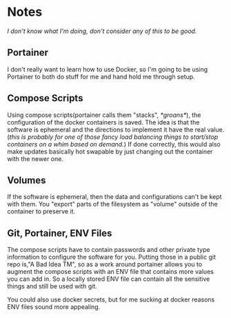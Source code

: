 
# Notes
*I don't know what I'm doing, don't consider any of this to be good.*

## Portainer
I don't really want to learn how to use Docker, so I'm going to be using 
Portainer to both do stuff for me and hand hold me through setup.

## Compose Scripts
Using compose scripts(portainer calls them "stacks", *\*groans\**), the 
configuration of the docker containers is saved. The idea is that the software 
is ephemeral and the directions to implement it have the real value. (*this is 
probably for one of those fancy load balancing things to start/stop containers
on a whim based on demand.*) If done correctly, this would also make updates
basically hot swapable by just changing out the container with the newer one.

## Volumes
If the software is ephemeral, then the data and configurations can't be kept 
with them. You "export" parts of the filesystem as "volume" outside of the 
container to preserve it. 

## Git, Portainer, ENV Files
The compose scripts have to contain passwords and other private type information
to configure the software for you. Putting those in a public git repo is,"A Bad
Idea TM", so as a work around portainer allows you to augment the compose 
scripts with an ENV file that contains more values you can add in. So a locally 
stored ENV file can contain all the sensitive things and still be used with git.

You could also use docker secrets, but for me sucking at docker reasons ENV 
files sound more appealing.
